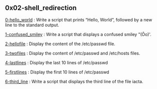 ## 0x02-shell_redirection

[0-hello_world](./0-hello_world) : Write a script that prints “Hello, World”, followed by a new line to the standard output.

[1-confused_smiley](./1-confused_smiley) : Write a script that displays a confused smiley "(Ôo)'.

[2-hellofile](./2-hellofile) : Display the content of the /etc/passwd file.

[3-twofiles](./3-twofiles) : Display the content of /etc/passwd and /etc/hosts files.

[4-lastlines](./4-lastlines) : Display the last 10 lines of /etc/passwd

[5-firstlines](./5-firstlines) : Display the first 10 lines of /etc/passwd

[6-third_line](./6-third_line) : Write a script that displays the third line of the file iacta.